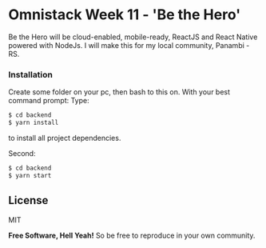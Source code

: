 # Omnistack Week 11 - 'Be the Hero'

Be the Hero will be cloud-enabled, mobile-ready, ReactJS and React Native powered with NodeJs.
    I will make this for my local community, Panambi - RS.
    
    
### Installation
Create some folder on your pc, then bash to this on. With your best command prompt:
Type:
```sh
$ cd backend
$ yarn install
```
to install all project dependencies.

Second:
```sh
$ cd backend
$ yarn start
```


License
----

MIT

**Free Software, Hell Yeah!**
So be free to reproduce in your own community.
